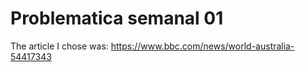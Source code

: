 # Problematica semanal 01
The article I chose was: https://www.bbc.com/news/world-australia-54417343
